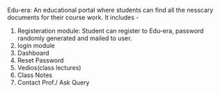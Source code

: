 Edu-era:
An educational portal where students can find all the nesscary documents for their course work.
It includes -
1. Registeration module: Student can register to Edu-era, password randomly generated and mailed to user.
2. login module
3. Dashboard
4. Reset Password
5. Vedios(class lectures)
6. Class Notes
7. Contact Prof./ Ask Query
